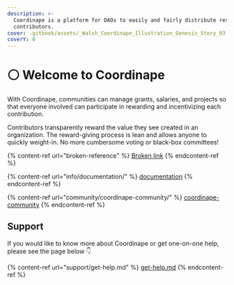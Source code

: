 ```yaml
---
description: >-
  Coordinape is a platform for DAOs to easily and fairly distribute resources to
  contributors.
cover: .gitbook/assets/_Walsh_Coordinape_Illustration_Genesis_Story_03.jpg
coverY: 0
---
```


# ⚪ Welcome to Coordinape

With Coordinape, communities can manage grants, salaries, and projects so that everyone involved can participate in rewarding and incentivizing each contribution.

Contributors transparently reward the value they see created in an organization. The reward-giving process is lean and allows anyone to quickly weight-in. No more cumbersome voting or black-box committees!

{% content-ref url="broken-reference" %}
[Broken link](broken-reference)
{% endcontent-ref %}

{% content-ref url="info/documentation/" %}
[documentation](info/documentation/)
{% endcontent-ref %}

{% content-ref url="community/coordinape-community/" %}
[coordinape-community](community/coordinape-community/)
{% endcontent-ref %}

## Support

If you would like to know more about Coordinape or get one-on-one help, please see the page below 👇

{% content-ref url="support/get-help.md" %}
[get-help.md](support/get-help.md)
{% endcontent-ref %}
